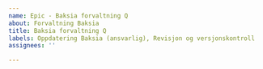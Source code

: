 ```yaml
---
name: Epic - Baksia forvaltning Q
about: Forvaltning Baksia
title: Baksia forvaltning Q
labels: Oppdatering Baksia (ansvarlig), Revisjon og versjonskontroll
assignees: ''

---
```



